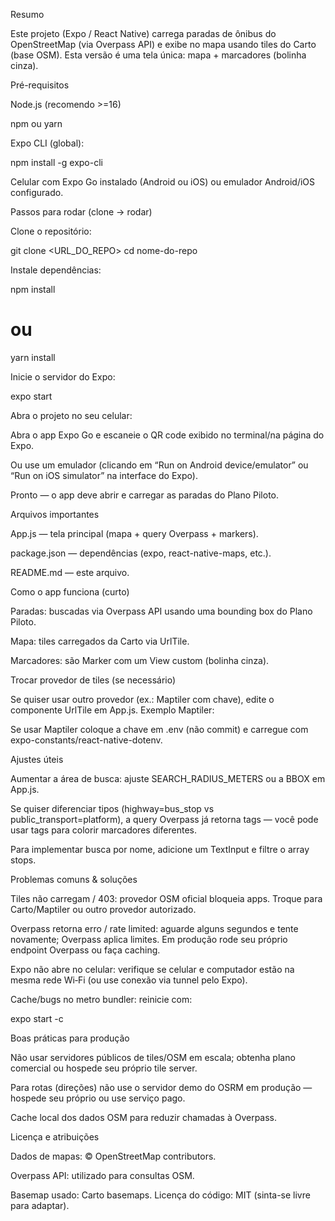 Resumo

Este projeto (Expo / React Native) carrega paradas de ônibus do OpenStreetMap (via Overpass API) e exibe no mapa usando tiles do Carto (base OSM). Esta versão é uma tela única: mapa + marcadores (bolinha cinza).

Pré-requisitos

Node.js (recomendo >=16)

npm ou yarn

Expo CLI (global):

npm install -g expo-cli


Celular com Expo Go instalado (Android ou iOS) ou emulador Android/iOS configurado.

Passos para rodar (clone → rodar)

Clone o repositório:

git clone <URL_DO_REPO>
cd nome-do-repo


Instale dependências:

npm install
# ou
yarn install


Inicie o servidor do Expo:

expo start


Abra o projeto no seu celular:

Abra o app Expo Go e escaneie o QR code exibido no terminal/na página do Expo.

Ou use um emulador (clicando em “Run on Android device/emulator” ou “Run on iOS simulator” na interface do Expo).

Pronto — o app deve abrir e carregar as paradas do Plano Piloto.

Arquivos importantes

App.js — tela principal (mapa + query Overpass + markers).

package.json — dependências (expo, react-native-maps, etc.).

README.md — este arquivo.

Como o app funciona (curto)

Paradas: buscadas via Overpass API usando uma bounding box do Plano Piloto.

Mapa: tiles carregados da Carto via UrlTile.

Marcadores: são Marker com um View custom (bolinha cinza).

Trocar provedor de tiles (se necessário)

Se quiser usar outro provedor (ex.: Maptiler com chave), edite o componente UrlTile em App.js.
Exemplo Maptiler:

<UrlTile
  urlTemplate="https://api.maptiler.com/maps/streets/{z}/{x}/{y}.png?key=SUA_CHAVE_AQUI"
  maximumZ={19}
/>


Se usar Maptiler coloque a chave em .env (não commit) e carregue com expo-constants/react-native-dotenv.

Ajustes úteis

Aumentar a área de busca: ajuste SEARCH_RADIUS_METERS ou a BBOX em App.js.

Se quiser diferenciar tipos (highway=bus_stop vs public_transport=platform), a query Overpass já retorna tags — você pode usar tags para colorir marcadores diferentes.

Para implementar busca por nome, adicione um TextInput e filtre o array stops.

Problemas comuns & soluções

Tiles não carregam / 403: provedor OSM oficial bloqueia apps. Troque para Carto/Maptiler ou outro provedor autorizado.

Overpass retorna erro / rate limited: aguarde alguns segundos e tente novamente; Overpass aplica limites. Em produção rode seu próprio endpoint Overpass ou faça caching.

Expo não abre no celular: verifique se celular e computador estão na mesma rede Wi‑Fi (ou use conexão via tunnel pelo Expo).

Cache/bugs no metro bundler: reinicie com:

expo start -c

Boas práticas para produção

Não usar servidores públicos de tiles/OSM em escala; obtenha plano comercial ou hospede seu próprio tile server.

Para rotas (direções) não use o servidor demo do OSRM em produção — hospede seu próprio ou use serviço pago.

Cache local dos dados OSM para reduzir chamadas à Overpass.

Licença e atribuições

Dados de mapas: © OpenStreetMap contributors.

Overpass API: utilizado para consultas OSM.

Basemap usado: Carto basemaps.
Licença do código: MIT (sinta-se livre para adaptar).
